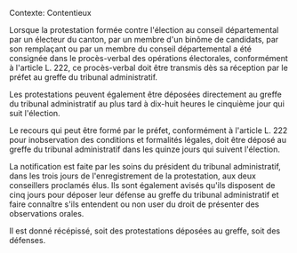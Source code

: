 Contexte: Contentieux

Lorsque la protestation formée contre l'élection au conseil départemental par un électeur du canton, par un membre d'un binôme de candidats, par son remplaçant ou par un membre du conseil départemental a été consignée dans le procès-verbal des opérations électorales, conformément à l'article L. 222, ce procès-verbal doit être transmis dès sa réception par le préfet au greffe du tribunal administratif.

Les protestations peuvent également être déposées directement au greffe du tribunal administratif au plus tard à dix-huit heures le cinquième jour qui suit l'élection.

Le recours qui peut être formé par le préfet, conformément à l'article L. 222 pour inobservation des conditions et formalités légales, doit être déposé au greffe du tribunal administratif dans les quinze jours qui suivent l'élection.

La notification est faite par les soins du président du tribunal administratif, dans les trois jours de l'enregistrement de la protestation, aux deux conseillers proclamés élus. Ils sont également avisés qu'ils disposent de cinq jours pour déposer leur défense au greffe du tribunal administratif et faire connaître s'ils entendent ou non user du droit de présenter des observations orales.

Il est donné récépissé, soit des protestations déposées au greffe, soit des défenses.